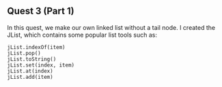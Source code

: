 ## Quest 3 (Part 1)
In this quest, we make our own linked list without a tail node. I created the JList, which contains some popular list tools such as:

	jList.indexOf(item)
	jList.pop()
	jList.toString()
	jList.set(index, item)
	jList.at(index)
	jList.add(item)